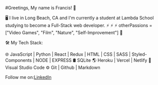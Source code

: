 
#Greetings, My name is Francis! 👋

🖥 I live in Long Beach, CA and I'm currently a student at Lambda School studying to become a Full-Stack web developer. ⚡ ⚡ ⚡ otherPassions = ["Video Games", "Film", "Nature", "Self-Improvement"] 🌱

🛠 My Tech Stack:

🌐 JavaScript | Python | React | Redux | HTML | CSS | SASS | Styled-Components | NODE | EXPRESS 🛢 SQLite 🌎 Heroku | Vercel | Netlify 🔧 Visual Studio Code ⚙️ Git | Github | Markdown

Follow me on:[LinkedIn](https://www.linkedin.com/in/francisbonacic)

